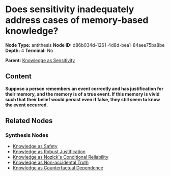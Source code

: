 # Does sensitivity inadequately address cases of memory-based knowledge?

**Node Type:** antithesis
**Node ID:** d86b034d-1261-4d8d-bea1-84aee75ba8be
**Depth:** 4
**Terminal:** No

**Parent:** [Knowledge as Sensitivity](knowledge-as-sensitivity-synthesis-b95cfa68-70fa-4507-9fda-50da33c047b5.md)

## Content

**Suppose a person remembers an event correctly and has justification for their memory, and the memory is of a true event. If this memory is vivid such that their belief would persist even if false, they still seem to know the event occurred.**

## Related Nodes

### Synthesis Nodes

- [Knowledge as Safety](knowledge-as-safety-synthesis-87e1d50e-bb19-4efe-9f4b-582869e763ab.md)
- [Knowledge as Robust Justification](knowledge-as-robust-justification-synthesis-5bb55f56-4bd1-4f47-b421-691518423be2.md)
- [Knowledge as Nozick's Conditional Reliability](knowledge-as-nozicks-conditional-reliability-synthesis-24e468e2-3d21-4181-82a1-823b0fbb65fb.md)
- [Knowledge as Non-accidental Truth](knowledge-as-non-accidental-truth-synthesis-7b147301-0a96-4739-ad20-268dec4b8def.md)
- [Knowledge as Counterfactual Dependence](knowledge-as-counterfactual-dependence-synthesis-a2745bf3-b4bd-46ae-9c17-85e9151d6e8b.md)
